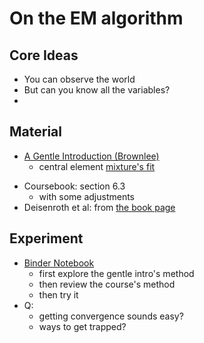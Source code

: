 # On the EM algorithm

## Core Ideas
* You can observe the world
* But can you know all the variables?
* 


## Material

* [A Gentle Introduction (Brownlee)](https://machinelearningmastery.com/expectation-maximization-em-algorithm/)
	* central element [mixture's fit](https://scikit-learn.org/1.4/modules/generated/sklearn.mixture.GaussianMixture.html#sklearn.mixture.GaussianMixture.fit)
- Coursebook: section 6.3
	- with some adjustments
- Deisenroth et al: from [the book page](https://mml-book.github.io/)

## Experiment

* [Binder Notebook](https://code.notebooks-iubh.de/user/iubh-dlmdsas01-9bzq2xgp/lab)
	* first explore the gentle intro's method
	* then review the course's method
	* then try it
* Q: 
	* getting convergence sounds easy?
	* ways to get trapped?

